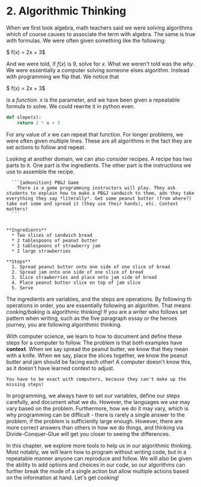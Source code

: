 # 2. Algorithmic Thinking

When we first took algebra, math teachers said we were solving algorithms which of course causes to associate the term with algebra. The same is true with formulas. We were often given something like the following:

$ f(x) = 2x + 3$

And we were told, if $f(x)$ is 9, solve for $x$. What we weren't told was the *why*. We were essentially a computer solving someone elses algorithm. Instead with programming we flip that. We notice that 

$ f(x)  = 2x + 3$

is a *function*. $x$ is the parameter, and we have been given a repeatable formula to solve. We could rewrite it in python even. 

```python
def slope(x):
    return 2 * x + 3
```

For any value of $x$ we can repeat that function. For longer problems, we were often given multiple lines. These are all algorithms in the fact they are set actions to follow and repeat. 

Looking at  another domain, we can also consider recipes. A recipe has two parts to it. One part is the ingredients. The other part is the instructions we use to assemble the recipe. 

````{margin} 
  ```{admonition} PB&J Game  
    There is a game programming instructors will play. They ask students to explain how to make a PB&J sandwich to them, adn they take everything they say *literally*. Get some peanut butter (from where?) take out some and spread it (they use their hands), etc. Context matters!
  ```
````


```{card} Million Dollar Sandwich

**Ingredients**  
  * Two slices of sandwich bread
  * 2 tablespoons of peanut butter
  * 2 tablespoons of strawberry jam
  * 2 large strawberries

**Steps**  
  1. Spread peanut butter onto one side of one slice of bread
  2. Spread jam onto one side of one slice of bread
  3. Slice strawberries and place onto jam side of bread
  4. Place peanut butter slice on top of jam slice
  5. Serve
```
The ingredients are variables, and the steps are operations. By following th operations in order, you are essentially following an algorithm. That means *cooking/baking* is algorithmic thinking! If you are a writer who follows set pattern when writing, such as the five paragraph essay or the heroes journey, you are following algorithmic thinking. 

With computer science, we learn to how to document and define these steps for a computer to follow. The problem is that both examples have **context**. When we say spread the peanut butter, we know that they mean with a knife. When we say, place the slices together, we know the peanut butter and jam should be facing each other! A computer doesn't know this, as it doesn't have learned context to adjust. 

```{epigraph}
You have to be exact with computers, because they can't make up the missing steps!
```

In programming, we always have to set our variables, define our steps carefully, and document what we do. However, the languages we use may vary based on the problem. Furthermore, how we do it may vary, which is why  programming can be difficult - there is rarely a single answer to the problem, if the problem is sufficiently large enough. However, there are more correct answers than others in how we do things, and thinking via Divide-Conquer-Glue will get you closer to seeing the differences. 

In this chapter, we explore more tools to help us in our algorithmic thinking. Most notably, we will learn how to program without writing code, but in a repeatable manner anyone can reproduce and follow. We will also be given the ability to add options and choices in our code, so our algorithms can further break the mode of a single action but allow multiple actions based on the information at hand. Let's get cooking! 
